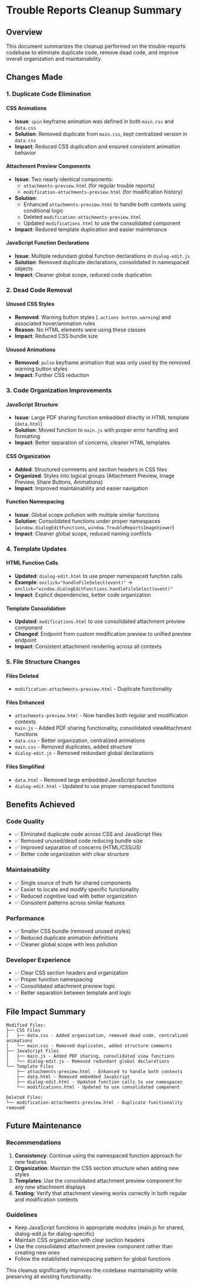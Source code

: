 # Trouble Reports Cleanup Summary

## Overview

This document summarizes the cleanup performed on the trouble-reports codebase to eliminate duplicate code, remove dead code, and improve overall organization and maintainability.

## Changes Made

### 1. Duplicate Code Elimination

#### CSS Animations

- **Issue**: `spin` keyframe animation was defined in both `main.css` and `data.css`
- **Solution**: Removed duplicate from `main.css`, kept centralized version in `data.css`
- **Impact**: Reduced CSS duplication and ensured consistent animation behavior

#### Attachment Preview Components

- **Issue**: Two nearly identical components:
    - `attachments-preview.html` (for regular trouble reports)
    - `modification-attachments-preview.html` (for modification history)
- **Solution**:
    - Enhanced `attachments-preview.html` to handle both contexts using conditional logic
    - Deleted `modification-attachments-preview.html`
    - Updated `modifications.html` to use the consolidated component
- **Impact**: Reduced template duplication and easier maintenance

#### JavaScript Function Declarations

- **Issue**: Multiple redundant global function declarations in `dialog-edit.js`
- **Solution**: Removed duplicate declarations, consolidated in namespaced objects
- **Impact**: Cleaner global scope, reduced code duplication

### 2. Dead Code Removal

#### Unused CSS Styles

- **Removed**: Warning button styles (`.actions button.warning`) and associated hover/animation rules
- **Reason**: No HTML elements were using these classes
- **Impact**: Reduced CSS bundle size

#### Unused Animations

- **Removed**: `pulse` keyframe animation that was only used by the removed warning button styles
- **Impact**: Further CSS reduction

### 3. Code Organization Improvements

#### JavaScript Structure

- **Issue**: Large PDF sharing function embedded directly in HTML template (`data.html`)
- **Solution**: Moved function to `main.js` with proper error handling and formatting
- **Impact**: Better separation of concerns, cleaner HTML templates

#### CSS Organization

- **Added**: Structured comments and section headers in CSS files
- **Organized**: Styles into logical groups (Attachment Preview, Image Preview, Share Buttons, Animations)
- **Impact**: Improved maintainability and easier navigation

#### Function Namespacing

- **Issue**: Global scope pollution with multiple similar functions
- **Solution**: Consolidated functions under proper namespaces (`window.dialogEditFunctions`, `window.TroubleReportsImageViewer`)
- **Impact**: Cleaner global scope, reduced naming conflicts

### 4. Template Updates

#### HTML Function Calls

- **Updated**: `dialog-edit.html` to use proper namespaced function calls
- **Example**: `onclick="handleFileSelect(event)"` → `onclick="window.dialogEditFunctions.handleFileSelect(event)"`
- **Impact**: Explicit dependencies, better code organization

#### Template Consolidation

- **Updated**: `modifications.html` to use consolidated attachment preview component
- **Changed**: Endpoint from custom modification preview to unified preview endpoint
- **Impact**: Consistent attachment rendering across all contexts

### 5. File Structure Changes

#### Files Deleted

- `modification-attachments-preview.html` - Duplicate functionality

#### Files Enhanced

- `attachments-preview.html` - Now handles both regular and modification contexts
- `main.js` - Added PDF sharing functionality, consolidated viewAttachment functions
- `data.css` - Better organization, centralized animations
- `main.css` - Removed duplicates, added structure
- `dialog-edit.js` - Removed redundant global declarations

#### Files Simplified

- `data.html` - Removed large embedded JavaScript function
- `dialog-edit.html` - Updated to use proper namespaced functions

## Benefits Achieved

### Code Quality

- ✅ Eliminated duplicate code across CSS and JavaScript files
- ✅ Removed unused/dead code reducing bundle size
- ✅ Improved separation of concerns (HTML/CSS/JS)
- ✅ Better code organization with clear structure

### Maintainability

- ✅ Single source of truth for shared components
- ✅ Easier to locate and modify specific functionality
- ✅ Reduced cognitive load with better organization
- ✅ Consistent patterns across similar features

### Performance

- ✅ Smaller CSS bundle (removed unused styles)
- ✅ Reduced duplicate animation definitions
- ✅ Cleaner global scope with less pollution

### Developer Experience

- ✅ Clear CSS section headers and organization
- ✅ Proper function namespacing
- ✅ Consolidated attachment preview logic
- ✅ Better separation between template and logic

## File Impact Summary

```
Modified Files:
├── CSS Files
│   ├── data.css - Added organization, removed dead code, centralized animations
│   └── main.css - Removed duplicates, added structure comments
├── JavaScript Files
│   ├── main.js - Added PDF sharing, consolidated view functions
│   └── dialog-edit.js - Removed redundant global declarations
└── Template Files
    ├── attachments-preview.html - Enhanced to handle both contexts
    ├── data.html - Removed embedded JavaScript
    ├── dialog-edit.html - Updated function calls to use namespaces
    └── modifications.html - Updated to use consolidated component

Deleted Files:
└── modification-attachments-preview.html - Duplicate functionality removed
```

## Future Maintenance

### Recommendations

1. **Consistency**: Continue using the namespaced function approach for new features
2. **Organization**: Maintain the CSS section structure when adding new styles
3. **Templates**: Use the consolidated attachment preview component for any new attachment displays
4. **Testing**: Verify that attachment viewing works correctly in both regular and modification contexts

### Guidelines

- Keep JavaScript functions in appropriate modules (main.js for shared, dialog-edit.js for dialog-specific)
- Maintain CSS organization with clear section headers
- Use the consolidated attachment preview component rather than creating new ones
- Follow the established namespacing pattern for global functions

This cleanup significantly improves the codebase maintainability while preserving all existing functionality.
